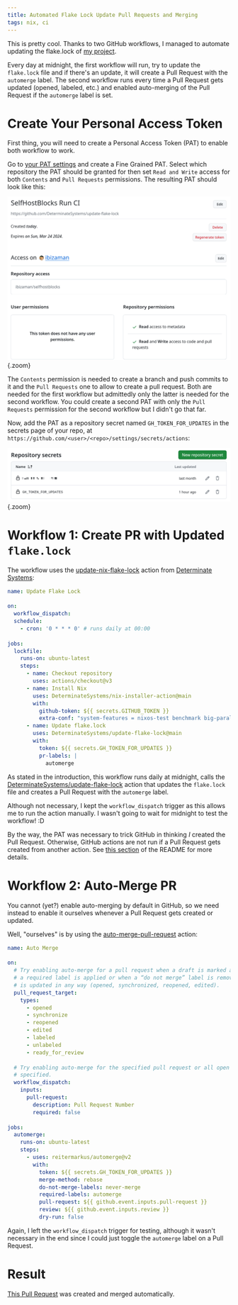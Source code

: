 ```yaml
---
title: Automated Flake Lock Update Pull Requests and Merging
tags: nix, ci
---
```


This is pretty cool. Thanks to two GitHub workflows, I managed to automate updating the flake.lock
of [my project][9].

[9]: https://github.com/ibizaman/selfhostblocks

Every day at midnight, the first workflow will run, try to update the `flake.lock` file and if
there's an update, it will create a Pull Request with the `automerge` label. The second workflow
runs every time a Pull Request gets updated (opened, labeled, etc.) and enabled auto-merging of the
Pull Request if the `automerge` label is set.

# Create Your Personal Access Token

First thing, you will need to create a Personal Access Token (PAT) to enable both workflow to work.

Go to [your PAT settings][1] and create a Fine Grained PAT. Select which repository the PAT should
be granted for then set `Read and Write` access for both `Contents` and `Pull Requests` permissions.
The resulting PAT should look like this:

[1]: https://github.com/settings/personal-access-tokens

![PAT with `Read and Write` access set for `Contents` (code) and `Pull Requests` permissions.](/images/2023-12-25-automated-flake-lock-update-pull-requests-and-merging/pat.png){.zoom}

The `Contents` permission is needed to create a branch and push commits to it and the `Pull
Requests` one to allow to create a pull request. Both are needed for the first workflow but
admittedly only the latter is needed for the second workflow. You could create a second PAT with
only the `Pull Requests` permission for the second workflow but I didn't go that far.

Now, add the PAT as a repository secret named `GH_TOKEN_FOR_UPDATES` in the secrets page of your
repo, at `https://github.com/<user>/<repo>/settings/secrets/actions`:

![`GH_TOKEN_FOR_UPDATES` repository secret.](/images/2023-12-25-automated-flake-lock-update-pull-requests-and-merging/repo_secrets.png){.zoom}

# Workflow 1: Create PR with Updated `flake.lock`

The workflow uses the [update-nix-flake-lock][2] action from [Determinate Systems][3]:

[2]: https://github.com/marketplace/actions/update-nix-flake-lock
[3]: https://determinate.systems

```yaml
name: Update Flake Lock

on:
  workflow_dispatch:
  schedule:
    - cron: '0 * * * 0' # runs daily at 00:00

jobs:
  lockfile:
    runs-on: ubuntu-latest
    steps:
      - name: Checkout repository
        uses: actions/checkout@v3
      - name: Install Nix
        uses: DeterminateSystems/nix-installer-action@main
        with:
          github-token: ${{ secrets.GITHUB_TOKEN }}
          extra-conf: "system-features = nixos-test benchmark big-parallel kvm"
      - name: Update flake.lock
        uses: DeterminateSystems/update-flake-lock@main
        with:
          token: ${{ secrets.GH_TOKEN_FOR_UPDATES }}
          pr-labels: |
            automerge
```

As stated in the introduction, this workflow runs daily at midnight, calls the
[DeterminateSystems/update-flake-lock][2] action that updates the `flake.lock` file and creates a
Pull Request with the `automerge` label.

Although not necessary, I kept the `workflow_dispatch` trigger as this allows me to run the action
manually. I wasn't going to wait for midnight to test the workflow! :D

By the way, the PAT was necessary to trick GitHub in thinking _I_ created the Pull Request.
Otherwise, GitHub actions are not run if a Pull Request gets created from another action. See [this
section][4] of the README for more details.

[4]: https://github.com/marketplace/actions/update-nix-flake-lock#running-github-actions-ci

# Workflow 2: Auto-Merge PR

You cannot (yet?) enable auto-merging by default in GitHub, so we need instead to enable it
ourselves whenever a Pull Request gets created or updated.

Well, "ourselves" is by using the [auto-merge-pull-request][5] action:

[5]: https://github.com/marketplace/actions/auto-merge-pull-request

```yaml
name: Auto Merge

on:
  # Try enabling auto-merge for a pull request when a draft is marked as “ready for review”, when
  # a required label is applied or when a “do not merge” label is removed, or when a pull request
  # is updated in any way (opened, synchronized, reopened, edited).
  pull_request_target:
    types:
      - opened
      - synchronize
      - reopened
      - edited
      - labeled
      - unlabeled
      - ready_for_review

  # Try enabling auto-merge for the specified pull request or all open pull requests if none is
  # specified.
  workflow_dispatch:
    inputs:
      pull-request:
        description: Pull Request Number
        required: false

jobs:
  automerge:
    runs-on: ubuntu-latest
    steps:
      - uses: reitermarkus/automerge@v2
        with:
          token: ${{ secrets.GH_TOKEN_FOR_UPDATES }}
          merge-method: rebase
          do-not-merge-labels: never-merge
          required-labels: automerge
          pull-request: ${{ github.event.inputs.pull-request }}
          review: ${{ github.event.inputs.review }}
          dry-run: false
```

Again, I left the `workflow_dispatch` trigger for testing, although it wasn't necessary in the end
since I could just toggle the `automerge` label on a Pull Request.

# Result

[This Pull Request][6] was created and merged automatically.

[6]: https://github.com/ibizaman/selfhostblocks/pull/83
